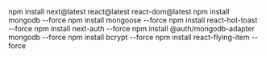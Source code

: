 npm install next@latest react@latest react-dom@latest
npm install mongodb --force
npm install mongoose --force
npm install react-hot-toast --force
npm install next-auth --force
npm install @auth/mongodb-adapter mongodb --force
npm install bcrypt --force
npm install react-flying-item --force
